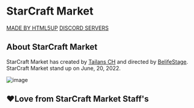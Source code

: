 # StarCraft Market

[MADE BY HTML5UP](https://html5up.net)
[DISCORD SERVERS](https://discord.gg/PMeEZvPu3u)

## About StarCraft Market

StarCraft Market has created by [Tailans CH](https://github.com/TailansCH) and directed by [BelifeStage](https://github.com/BelifeStage). StarCraft Market stand up on June, 20, 2022.

![image](https://user-images.githubusercontent.com/108140520/175567352-3bc28337-8d3a-4965-b877-54a7cffa08ea.png)



## ❤️Love from StarCraft Market Staff's
